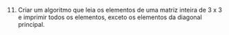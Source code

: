 11. Criar um algoritmo que leia os elementos de uma matriz inteira de 3 x 3 e imprimir todos os elementos, exceto os elementos da diagonal principal.
